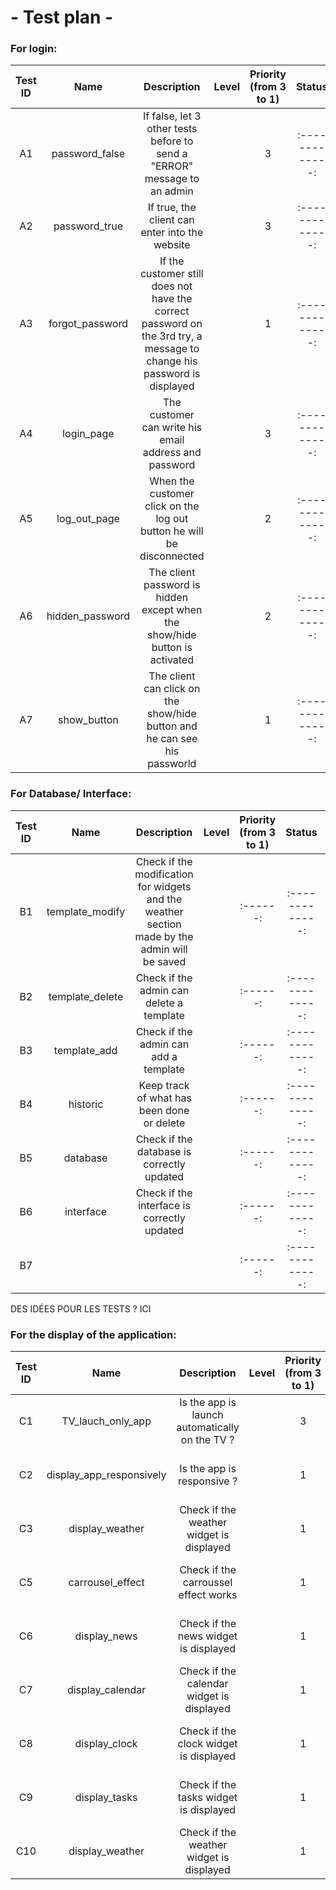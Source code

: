 # - Test plan -


### For login:

| Test ID | Name | Description | Level | Priority (from 3 to 1) | Status | Comments |
|:-------:|:----:|:-----------:|:-----:|:--------:|:------:|:--------:|
| A1 | password_false | If false, let 3 other tests before to send a "ERROR" message to an admin |  | 3 |:-------------:|:-------------:|
| A2 | password_true | If true, the client can enter into the website |  | 3 |:-------------:|:-------------:|
| A3 | forgot_password | If the customer still does not have the correct password on the 3rd try, a message to change his password is displayed |  | 1 |:-------------:|:-------------:|
| A4 | login_page | The customer can write his email address and password |  | 3 |:-------------:|:-------------:|
| A5 | log_out_page | When the customer click on the log out button he will be disconnected |  | 2 |:-------------:|:-------------:|
| A6 | hidden_password | The client password is hidden except when the show/hide button is activated  |  | 2 |:-------------:|:-------------:|
| A7 | show_button | The client can click on the show/hide button and he can see his passworld |  | 1 |:-------------:|:-------------:|


### For Database/ Interface:
| Test ID | Name | Description | Level | Priority (from 3 to 1) | Status | Comments |
|:-------:|:----:|:-----------:|:-----:|:--------:|:------:|:--------:|
| B1 | template_modify | Check if the modification for widgets and the weather section made by the admin will be saved |  |:------:|:-------------:|:-------------:|
| B2 | template_delete | Check if the admin can delete a template |  |:------:|:-------------:|:-------------:|
| B3 | template_add | Check if the admin can add a template |  |:------:|:-------------:|:-------------:|
| B4 | historic | Keep track of what has been done or delete |  |:------:|:-------------:|:-------------:|
| B5 | database | Check if the database is correctly updated |  |:------:|:-------------:|:-------------:|
| B6 | interface | Check if the interface is correctly updated |  |:------:|:-------------:|:-------------:|
| B7 |  |  |  |:------:|:-------------:|:-------------:|
DES IDÉES POUR LES TESTS ? ICI


### For the display of the application:
| Test ID | Name | Description | Level | Priority (from 3 to 1) | Status | Comments |
|:-------:|:----:|:-----------:|:-----:|:--------:|:------:|:--------:|
| C1 | TV_lauch_only_app | Is the app is launch automatically on the TV ? |  | 3 |:-------------:|:-------------:|
| C2 | display_app_responsively | Is the app is responsive ? |  | 1 |:-------------:|:-------------:|
| C3 | display_weather | Check if the weather widget is displayed |  | 1 |:-------------:|:-------------:|
| C5 | carrousel_effect | Check if the carroussel effect works |  | 1 |:-------------:|:-------------:|
| C6 | display_news | Check if the news widget is displayed |  | 1 |:-------------:|:-------------:|
| C7 | display_calendar | Check if the calendar widget is displayed |  | 1 |:-------------:|:-------------:|
| C8 | display_clock | Check if the clock widget is displayed |  | 1 |:-------------:|:-------------:|
| C9 | display_tasks | Check if the tasks widget is displayed |  | 1 |:-------------:|:-------------:|
| C10 | display_weather | Check if the weather widget is displayed |  | 1 |:-------------:|:-------------:|
